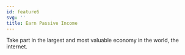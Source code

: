 ```yaml
---
id: feature6
svg: ''
title: Earn Passive Income
---
```


Take part in the largest and most valuable economy in the world, the internet.
